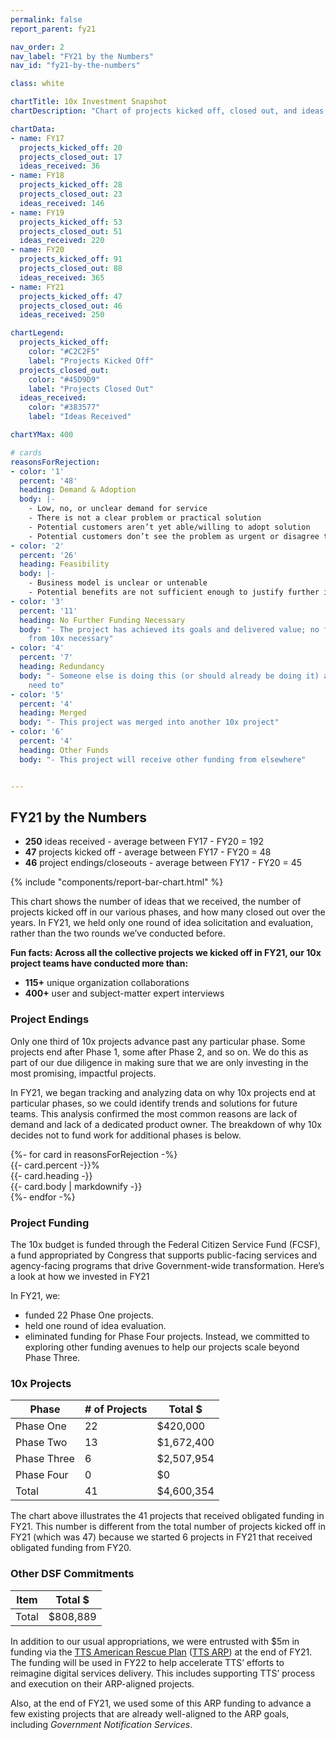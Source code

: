 ```yaml
---
permalink: false
report_parent: fy21

nav_order: 2
nav_label: "FY21 by the Numbers"
nav_id: "fy21-by-the-numbers"

class: white

chartTitle: 10x Investment Snapshot 
chartDescription: "Chart of projects kicked off, closed out, and ideas received, by fiscal year from 2017 to 2021"

chartData:
- name: FY17
  projects_kicked_off: 20
  projects_closed_out: 17
  ideas_received: 36
- name: FY18
  projects_kicked_off: 28
  projects_closed_out: 23
  ideas_received: 146
- name: FY19
  projects_kicked_off: 53
  projects_closed_out: 51
  ideas_received: 220
- name: FY20
  projects_kicked_off: 91
  projects_closed_out: 88
  ideas_received: 365
- name: FY21
  projects_kicked_off: 47
  projects_closed_out: 46
  ideas_received: 250

chartLegend:
  projects_kicked_off:
    color: "#C2C2F5"
    label: "Projects Kicked Off" 
  projects_closed_out:
    color: "#45D9D9"
    label: "Projects Closed Out" 
  ideas_received:
    color: "#383577"
    label: "Ideas Received" 

chartYMax: 400

# cards
reasonsForRejection:
- color: '1'
  percent: '48'
  heading: Demand & Adoption
  body: |-
    - Low, no, or unclear demand for service
    - There is not a clear problem or practical solution
    - Potential customers aren’t yet able/willing to adopt solution
    - Potential customers don’t see the problem as urgent or disagree that the problem exists
- color: '2'
  percent: '26'
  heading: Feasibility
  body: |-
    - Business model is unclear or untenable
    - Potential benefits are not sufficient enough to justify further investment
- color: '3'
  percent: '11'
  heading: No Further Funding Necessary
  body: "- The project has achieved its goals and delivered value; no further investment
    from 10x necessary"
- color: '4'
  percent: '7'
  heading: Redundancy
  body: "- Someone else is doing this (or should already be doing it) and 10x doesn’t
    need to"
- color: '5'
  percent: '4'
  heading: Merged
  body: "- This project was merged into another 10x project"
- color: '6'
  percent: '4'
  heading: Other Funds
  body: "- This project will receive other funding from elsewhere"


---
```

## FY21 by the Numbers

- **250** ideas received - average between FY17 - FY20 = 192
- **47** projects kicked off - average between FY17 - FY20 = 48
- **46** project endings/closeouts - average between FY17 - FY20 = 45


{% include "components/report-bar-chart.html" %}

This chart shows the number of ideas that we received, the number of projects kicked off in our various phases, and how many closed out over the years. In FY21, we held only one round of idea solicitation and evaluation, rather than the two rounds we’ve conducted before.

**Fun facts: Across all the collective projects we kicked off in FY21, our 10x project teams have conducted more than:**

- **115+** unique organization collaborations
- **400+** user and subject-matter expert interviews

### Project Endings

Only one third of 10x projects advance past any particular phase. Some projects end after Phase 1, some after Phase 2, and so on. We do this as part of our due diligence in making sure that we are only investing in the most promising, impactful projects.

In FY21, we began tracking and analyzing data on why 10x projects end at particular phases, so we could identify trends and solutions for future teams. This analysis confirmed the most common reasons are lack of demand and lack of a dedicated product owner. The breakdown of why 10x decides not to fund work for additional phases is below.


<div class="grid-row">
{%- for card in reasonsForRejection -%}
  <div class="usa-card usa-card--no-media ReasonForRejection grid-col-12 desktop:grid-col-4">
    <div class="usa-card__container">
      <div class="usa-card__body">
        <div class="card_color--scheme-{{- card.color -}}">
          <div class="borderPercent grid-col-12 desktop:grid-col-4" style="width: {{- card.percent -}}%;"></div>
          <div class="border"></div>
          <div class="percent">{{- card.percent -}}%</div>
          <div class="heading">{{- card.heading -}}</div>
          {{- card.body | markdownify -}}
        </div>
      </div>
    </div>
  </div>
  {%- endfor -%}
</div>

### Project Funding

The 10x budget is funded through the Federal Citizen Service Fund (FCSF), a fund appropriated by Congress that supports public-facing services and agency-facing programs that drive Government-wide transformation. Here’s a look at how we invested in FY21

In FY21, we:

- funded 22 Phase One projects.
- held one round of idea evaluation.
- eliminated funding for Phase Four projects. Instead, we committed to exploring other funding avenues to help our projects scale beyond Phase Three.



<div class="ReportTable">
  <h3 class="ReportTable__heading">10x Projects</h3>

  <table class="usa-table usa-table--borderless">
    <tr>
      <th scope="col">Phase</th>
      <th scope="col"># of Projects</th>
      <th scope="col">Total $</th>
    </tr>
    <tbody>
      <tr>
        <td>Phase One</td>
        <td>22</td>
        <td>$420,000</td>
      </tr>
      <tr>
        <td>Phase Two</td>
        <td>13</td>
        <td>$1,672,400</td>
      </tr>
      <tr>
        <td>Phase Three</td>
        <td>6</td>
        <td>$2,507,954</td>
      </tr>
      <tr>
        <td>Phase Four</td>
        <td>0</td>
        <td>$0</td>
      </tr>
      <tr>
        <td>Total</td>
        <td>41</td>
        <td>$4,600,354</td>
      </tr>
    </tbody>
  </table>
</div>

The chart above illustrates the 41 projects that received obligated funding in FY21. This number is different from the total number of projects kicked off in FY21 (which was 47) because we started 6 projects in FY21 that received obligated funding from FY20.


<div class="ReportBudgetTable">
  <h3 class="ReportBudgetTable__heading">Other DSF Commitments</h3>
  <table class="usa-table usa-table--borderless">
    <tr>
      <th scope="col">Item</th>
      <th scope="col">Total $</th>
    </tr>
    <tbody>
      <tr>
        <td class="highlight"><span class="text-bold">Total</span></td>
        <td class="highlight"><span class="text-bold">$808,889</span></td>
      </tr>
    </tbody>
  </table>
</div>

In addition to our usual appropriations, we were entrusted with $5m in funding via the [TTS American Rescue Plan](https://www.gsa.gov/technology/government-it-initiatives/tts-american-rescue-plan) ([TTS ARP](https://www.gsa.gov/technology/government-it-initiatives/tts-american-rescue-plan)) at the end of FY21. The funding will be used in FY22 to help accelerate TTS’ efforts to reimagine digital services delivery. This includes supporting TTS’ process and execution on their ARP-aligned projects.

Also, at the end of FY21, we used some of this ARP funding to advance a few existing projects that are already well-aligned to the ARP goals, including _Government Notification Services_.

